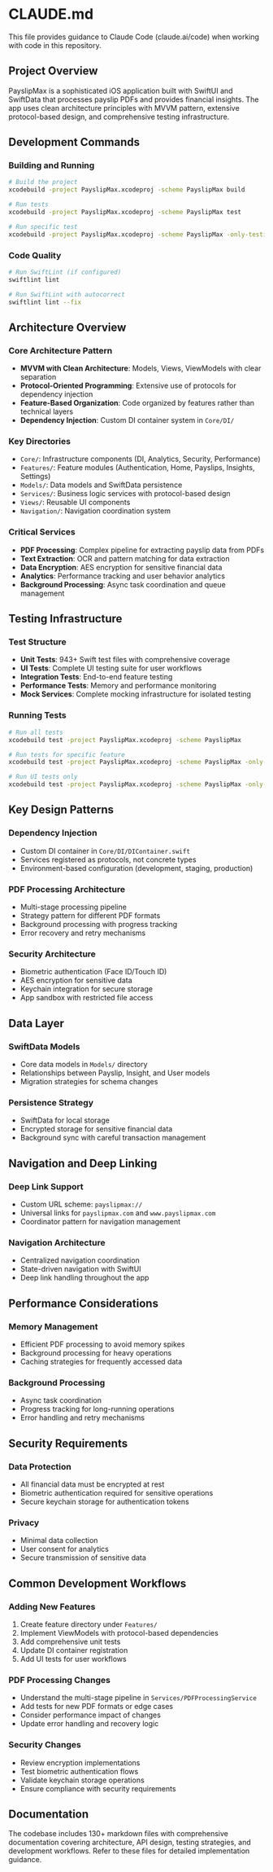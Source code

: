 # CLAUDE.md

This file provides guidance to Claude Code (claude.ai/code) when working with code in this repository.

## Project Overview

PayslipMax is a sophisticated iOS application built with SwiftUI and SwiftData that processes payslip PDFs and provides financial insights. The app uses clean architecture principles with MVVM pattern, extensive protocol-based design, and comprehensive testing infrastructure.

## Development Commands

### Building and Running
```bash
# Build the project
xcodebuild -project PayslipMax.xcodeproj -scheme PayslipMax build

# Run tests
xcodebuild -project PayslipMax.xcodeproj -scheme PayslipMax test

# Run specific test
xcodebuild -project PayslipMax.xcodeproj -scheme PayslipMax -only-testing:PayslipMaxTests/[TestClass]/[testMethod] test
```

### Code Quality
```bash
# Run SwiftLint (if configured)
swiftlint lint

# Run SwiftLint with autocorrect
swiftlint lint --fix
```

## Architecture Overview

### Core Architecture Pattern
- **MVVM with Clean Architecture**: Models, Views, ViewModels with clear separation
- **Protocol-Oriented Programming**: Extensive use of protocols for dependency injection
- **Feature-Based Organization**: Code organized by features rather than technical layers
- **Dependency Injection**: Custom DI container system in `Core/DI/`

### Key Directories
- `Core/`: Infrastructure components (DI, Analytics, Security, Performance)
- `Features/`: Feature modules (Authentication, Home, Payslips, Insights, Settings)
- `Models/`: Data models and SwiftData persistence
- `Services/`: Business logic services with protocol-based design
- `Views/`: Reusable UI components
- `Navigation/`: Navigation coordination system

### Critical Services
- **PDF Processing**: Complex pipeline for extracting payslip data from PDFs
- **Text Extraction**: OCR and pattern matching for data extraction
- **Data Encryption**: AES encryption for sensitive financial data
- **Analytics**: Performance tracking and user behavior analytics
- **Background Processing**: Async task coordination and queue management

## Testing Infrastructure

### Test Structure
- **Unit Tests**: 943+ Swift test files with comprehensive coverage
- **UI Tests**: Complete UI testing suite for user workflows
- **Integration Tests**: End-to-end feature testing
- **Performance Tests**: Memory and performance monitoring
- **Mock Services**: Complete mocking infrastructure for isolated testing

### Running Tests
```bash
# Run all tests
xcodebuild test -project PayslipMax.xcodeproj -scheme PayslipMax

# Run tests for specific feature
xcodebuild test -project PayslipMax.xcodeproj -scheme PayslipMax -only-testing:PayslipMaxTests/[FeatureName]Tests

# Run UI tests only
xcodebuild test -project PayslipMax.xcodeproj -scheme PayslipMax -only-testing:PayslipMaxUITests
```

## Key Design Patterns

### Dependency Injection
- Custom DI container in `Core/DI/DIContainer.swift`
- Services registered as protocols, not concrete types
- Environment-based configuration (development, staging, production)

### PDF Processing Architecture
- Multi-stage processing pipeline
- Strategy pattern for different PDF formats
- Background processing with progress tracking
- Error recovery and retry mechanisms

### Security Architecture
- Biometric authentication (Face ID/Touch ID)
- AES encryption for sensitive data
- Keychain integration for secure storage
- App sandbox with restricted file access

## Data Layer

### SwiftData Models
- Core data models in `Models/` directory
- Relationships between Payslip, Insight, and User models
- Migration strategies for schema changes

### Persistence Strategy
- SwiftData for local storage
- Encrypted storage for sensitive financial data
- Background sync with careful transaction management

## Navigation and Deep Linking

### Deep Link Support
- Custom URL scheme: `payslipmax://`
- Universal links for `payslipmax.com` and `www.payslipmax.com`
- Coordinator pattern for navigation management

### Navigation Architecture
- Centralized navigation coordination
- State-driven navigation with SwiftUI
- Deep link handling throughout the app

## Performance Considerations

### Memory Management
- Efficient PDF processing to avoid memory spikes
- Background processing for heavy operations
- Caching strategies for frequently accessed data

### Background Processing
- Async task coordination
- Progress tracking for long-running operations
- Error handling and retry mechanisms

## Security Requirements

### Data Protection
- All financial data must be encrypted at rest
- Biometric authentication required for sensitive operations
- Secure keychain storage for authentication tokens

### Privacy
- Minimal data collection
- User consent for analytics
- Secure transmission of sensitive data

## Common Development Workflows

### Adding New Features
1. Create feature directory under `Features/`
2. Implement ViewModels with protocol-based dependencies
3. Add comprehensive unit tests
4. Update DI container registration
5. Add UI tests for user workflows

### PDF Processing Changes
- Understand the multi-stage pipeline in `Services/PDFProcessingService`
- Add tests for new PDF formats or edge cases
- Consider performance impact of changes
- Update error handling and recovery logic

### Security Changes
- Review encryption implementations
- Test biometric authentication flows
- Validate keychain storage operations
- Ensure compliance with security requirements

## Documentation

The codebase includes 130+ markdown files with comprehensive documentation covering architecture, API design, testing strategies, and development workflows. Refer to these files for detailed implementation guidance.